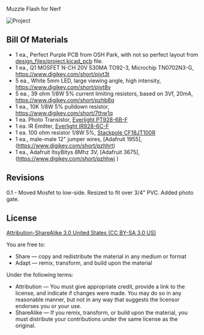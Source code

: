 Muzzle Flash for Nerf

![Project](project.png) 



Bill Of Materials
----------------
  
- 1 ea., Perfect Purple PCB from OSH Park, with not so perfect layout from [design_files/project.kicad_pcb](design_files/project.kicad_pcb) file.
- 1 ea., Q1 MOSFET N-CH 20V 530MA TO92-3, Microchip TN0702N3-G, https://www.digikey.com/short/pjvt3t
- 5 ea., White 5mm LED, large viewing angle, high intensity, https://www.digikey.com/short/pjvt8v
- 5 ea., 39 ohm 1/8W 5% current limiting resistors, based on 3Vf, 20mA, https://www.digikey.com/short/pzhb8q
- 1 ea., 10K 1/8W 5% pulldown resistor, https://www.digikey.com/short/7thw1q
- 1 ea. Photo Transistor, [Everlight PT928-6B-F](https://www.digikey.com/short/qtrp5m)
- 1 ea. IR Emitter, [Everlight IR928-6C-F](https://www.digikey.com/short/jzr3b8)
- 1 ea. 100 ohm resistor 1/8W 5%, [Stackpole CF18JT100R](https://www.digikey.com/short/q72818)
- 1 ea., male-male 12" jumper wires, [Adafruit 1955], (https://www.digikey.com/short/pzhhrt)
- 1 ea., Adafruit ItsyBitys 8Mhz 3V, [Adafruit 3675], (https://www.digikey.com/short/pzhhwj )

Revisions
------------------
0.1 - Moved Mosfet to low-side. Resized to fit over 3/4" PVC.  Added photo gate.


License
----------------
[Attribution-ShareAlike 3.0 United States (CC BY-SA 3.0 US)](https://creativecommons.org/licenses/by-sa/3.0/us/)

You are free to:

- Share — copy and redistribute the material in any medium or format
- Adapt — remix, transform, and build upon the material

Under the following terms:

- Attribution — You must give appropriate credit, provide a link to the license, and indicate if changes were made. You may do so in any reasonable manner, but not in any way that suggests the licensor endorses you or your use.
- ShareAlike — If you remix, transform, or build upon the material, you must distribute your contributions under the same license as the original.